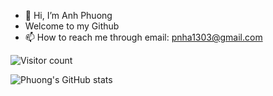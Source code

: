 - 👋 Hi, I’m Anh Phuong
- Welcome to my Github 
- 📫 How to reach me through email: pnha1303@gmail.com


![Visitor count](https://komarev.com/ghpvc/?username=phu0n9&color=green&style=flat)

![Phuong's GitHub stats](https://github-readme-stats.vercel.app/api?username=phu0n9&show_icons=true&theme=merko)

<!---
phu0n9/phu0n9 is a ✨ special ✨ repository because its `README.md` (this file) appears on your GitHub profile.
You can click the Preview link to take a look at your changes.
--->
